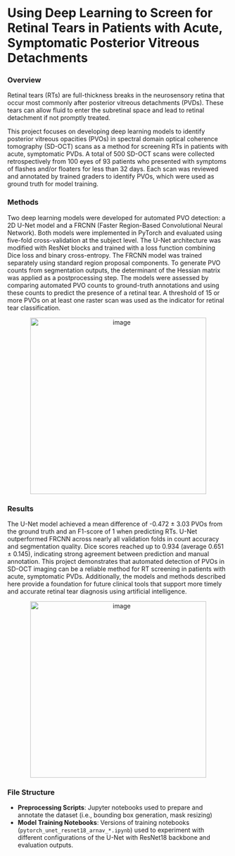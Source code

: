 # Using Deep Learning to Screen for Retinal Tears in Patients with Acute, Symptomatic Posterior Vitreous Detachments

### Overview

Retinal tears (RTs) are full-thickness breaks in the neurosensory retina that occur most commonly after posterior vitreous detachments (PVDs). These tears can allow fluid to enter the subretinal space and lead to retinal detachment if not promptly treated.

This project focuses on developing deep learning models to identify posterior vitreous opacities (PVOs) in spectral domain optical coherence tomography (SD-OCT) scans as a method for screening RTs in patients with acute, symptomatic PVDs. A total of 500 SD-OCT scans were collected retrospectively from 100 eyes of 93 patients who presented with symptoms of flashes and/or floaters for less than 32 days. Each scan was reviewed and annotated by trained graders to identify PVOs, which were used as ground truth for model training.

### Methods

Two deep learning models were developed for automated PVO detection: a 2D U-Net model and a FRCNN (Faster Region-Based Convolutional Neural Network). Both models were implemented in PyTorch and evaluated using five-fold cross-validation at the subject level. The U-Net architecture was modified with ResNet blocks and trained with a loss function combining Dice loss and binary cross-entropy. The FRCNN model was trained separately using standard region proposal components. To generate PVO counts from segmentation outputs, the determinant of the Hessian matrix was applied as a postprocessing step. The models were assessed by comparing automated PVO counts to ground-truth annotations and using these counts to predict the presence of a retinal tear. A threshold of 15 or more PVOs on at least one raster scan was used as the indicator for retinal tear classification.

<p align="center">
  <img src="https://github.com/user-attachments/assets/7b608255-0556-4824-a63e-205c24ac0827" alt="image" width="400" />
</p>

### Results

The U-Net model achieved a mean difference of -0.472 ± 3.03 PVOs from the ground truth and an F1-score of 1 when predicting RTs. U-Net outperformed FRCNN across nearly all validation folds in count accuracy and segmentation quality. Dice scores reached up to 0.934 (average 0.651 ± 0.145), indicating strong agreement between prediction and manual annotation. This project demonstrates that automated detection of PVOs in SD-OCT imaging can be a reliable method for RT screening in patients with acute, symptomatic PVDs. Additionally, the models and methods described here provide a foundation for future clinical tools that support more timely and accurate retinal tear diagnosis using artificial intelligence.


<p align="center">
  <img src="https://github.com/user-attachments/assets/7132c383-232c-4054-9235-c18d8758c658" alt="image" width="400" />
</p>

### File Structure
- **Preprocessing Scripts**: Jupyter notebooks used to prepare and annotate the dataset (i.e., bounding box generation, mask resizing)
- **Model Training Notebooks**: Versions of training notebooks (`pytorch_unet_resnet18_arnav_*.ipynb`) used to experiment with different configurations of the U-Net with ResNet18 backbone and evaluation outputs.
